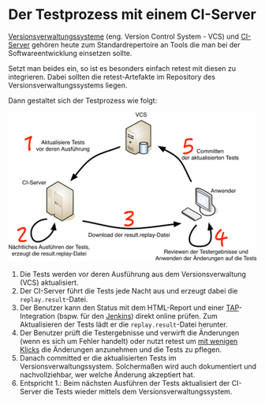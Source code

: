 # Der Testprozess mit einem CI-Server

[Versionsverwaltungssysteme](https://de.wikipedia.org/wiki/Versionsverwaltung) (eng. Version Control System - VCS) und 
[CI-Server](https://de.wikipedia.org/wiki/Kontinuierliche_Integration) gehören heute zum Standardrepertoire an Tools die man bei der Softwareentwicklung einsetzen sollte.

Setzt man beides ein, so ist es besonders einfach retest mit diesen zu integrieren.
Dabei sollten die retest-Artefakte im Repository des Versionsverwaltungssystems liegen.

Dann gestaltet sich der Testprozess wie folgt:

![Testprozess mit CI-Server und VCS](testprozess-ci.png)

1. Die Tests werden vor deren Ausführung aus dem Versionsverwaltung (VCS) aktualisiert.
2. Der CI-Server führt die Tests jede Nacht aus und erzeugt dabei die `replay.result`-Datei.
3. Der Benutzer kann den Status mit dem HTML-Report und einer [TAP](https://testanything.org/)-Integration (bspw. für den [Jenkins](https://wiki.jenkins-ci.org/display/JENKINS/TAP+Plugin)) direkt online prüfen. Zum Aktualisieren der Tests lädt er die `replay.result`-Datei herunter.
4. Der Benutzer prüft die Testergebnisse und verwirft die Änderungen (wenn es sich um Fehler handelt) oder nutzt retest um [mit wenigen Klicks](https://retest.de/product/features.html) die Änderungen anzunehmen und die Tests zu pflegen. 
5. Danach committed er die aktualisierten Tests im Versionsverwaltungssystem. Solchermaßen wird auch dokumentiert und nachvollziehbar, wer welche Änderung akzeptiert hat.
6. Entspricht 1.: Beim nächsten Ausführen der Tests aktualisiert der CI-Server die Tests wieder mittels dem Versionsverwaltungssystem.  

